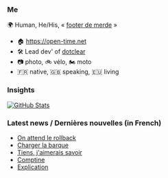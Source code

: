 ### Me

🌍 Human, He/His, « [footer de merde](https://open-time.net/post/2013/07/17/La-veritable-histoire-du-Footer-de-merde-) » 
* 🏠 https://open-time.net 
* 🛠️ Lead dev' of [dotclear](https://git.dotclear.org/dev/dotclear)
* 📷 photo, 🚲 vélo, 🏍️ moto 
* 🇫🇷 native, 🇬🇧 speaking, 🇪🇺 living

### Insights

[![GitHub Stats](https://github-readme-stats-sigma-five.vercel.app/api?username=franck-paul)](https://github.com/franck-paul)

### Latest news / Dernières nouvelles (in French)

<!-- BLOG-POST-LIST:START -->
- [On attend le rollback](https://open-time.net/post/2024/10/10/On-attend-le-rollback)
- [Charger la barque](https://open-time.net/post/2024/10/09/Charger-la-barque)
- [Tiens, j&#39;aimerais savoir](https://open-time.net/post/2024/10/08/Tiens-j-aimerais-savoir)
- [Comptine](https://open-time.net/post/2024/10/07/Comptine)
- [Explication](https://open-time.net/post/2024/10/06/Explication)
<!-- BLOG-POST-LIST:END -->
